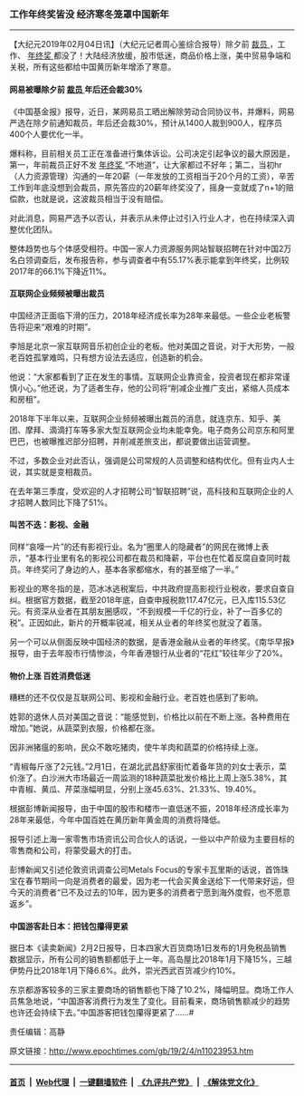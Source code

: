 ### 工作年终奖皆没 经济寒冬笼罩中国新年
------------------------

<p>
 【大纪元2019年02月04日讯】（大纪元记者周心鉴综合报导）除夕前
 <a href="http://www.epochtimes.com/gb/tag/%E8%A3%81%E5%91%98.html">
  裁员
 </a>
 ，工作、
 <a href="http://www.epochtimes.com/gb/tag/%E5%B9%B4%E7%BB%88%E5%A5%96.html">
  年终奖
 </a>
 都没了！大陆经济放缓，股市低迷，商品价格上涨，美中贸易争端和关税，所有这些都给中国黄历新年增添了寒意。
</p>
<h4>
 网易被曝除夕前
 <a href="http://www.epochtimes.com/gb/tag/%E8%A3%81%E5%91%98.html">
  裁员
 </a>
 年后还会裁30%
</h4>
<p>
 《中国基金报》报导，近日，某网易员工晒出解除劳动合同协议书，并爆料，网易严选在除夕前通知裁员，年后还会裁30%，预计从1400人裁到900人，程序员400个人要优化一半。
</p>
<p>
 爆料称，目前相关员工正在准备进行集体诉讼。公司决定引起争议的最大原因是，第一，年前裁员正好不发
 <a href="http://www.epochtimes.com/gb/tag/%E5%B9%B4%E7%BB%88%E5%A5%96.html">
  年终奖
 </a>
 “不地道”，让大家都过不好年；第二，当初hr（人力资源管理）沟通的一年20薪（一年发放的工资相当于20个月的工资），辛苦工作到年底没想到会裁员，原先答应的20薪年终奖没了，摇身一变就成了n+1的赔偿款，也就是说，这波裁员相当于没有赔偿。
</p>
<p>
 对此消息，网易严选予以否认，并表示从未停止过引入行业人才，也在持续深入调整优化团队。
</p>
<p>
 整体趋势也与个体感受相符。中国一家人力资源服务网站智联招聘在针对中国2万名白领调查后，发布报告称，参与调查者中有55.17%表示能拿到年终奖，比例较2017年的66.1%下降近11%。
</p>
<h4>
 互联网企业频频被曝出裁员
</h4>
<p>
 中国经济正面临下滑的压力，2018年经济成长率为28年来最低。一些企业老板警告将迎来“艰难的时期”。
</p>
<p>
 李旭是北京一家互联网音乐初创企业的老板。他对美国之音说，对于大形势，一般老百姓孤掌难鸣，只有想方设法去适应，创造新的机会。
</p>
<p>
 他说：“大家都看到了正在发生的事情。互联网企业靠资金，投资者现在都非常谨慎小心。”他还说，为了适者生存，他的公司将“削减企业推广支出，紧缩人员成本和房租”。
</p>
<p>
 2018年下半年以来，互联网企业频频被曝出裁员的消息，就连京东、知乎、美团、摩拜、滴滴打车等多家大型互联网企业均未能幸免。电子商务公司京东和阿里巴巴，也被曝推迟部分招聘，并削减差旅支出，都说要做出运营调整。
</p>
<p>
 不过，多数企业对此否认，强调是公司常规的人员调整和结构优化。但有业内人士说，其实就是变相裁员。
</p>
<p>
 在去年第三季度，受欢迎的人才招聘公司“智联招聘”说，高科技和互联网企业的人才招聘人数同比下降了51%。
</p>
<h4>
 叫苦不迭：影视、金融
</h4>
<p>
 同样“哀嚎一片”的还有影视行业。名为“圈里人的隐藏者”的网民在微博上表示，“基本行业里有名的影视公司都在裁员和降薪，平台也在忙着反腐自查同时裁员。年终奖问了身边的人，基本各家都缩水，有的甚至缩了一半。”
</p>
<p>
 影视业的寒冬指的是，范冰冰逃税案后，中共政府提高影视行业税收，要求自查自纠。根据官方数据，截至2018年底，自查申报税款117.47亿元，已入库115.53亿元。有资深从业者在其朋友圈感叹，“不到规模一千亿的行业，补了一百多亿的税”。正因如此，新片的开概率锐减，相关从业者的年终奖也就没了着落。
</p>
<p>
 另一个可以从侧面反映中国经济的数据，是香港金融从业者的年终奖。《南华早报》报导，由于去年股市行情惨淡，今年香港银行从业者的“花红”较往年少了20%。
</p>
<h4>
 物价上涨 百姓消费低迷
</h4>
<p>
 糟糕的还不仅仅是互联网公司、影视和金融行业。老百姓也感到了影响。
</p>
<p>
 姓郭的退休人员对美国之音说：“能感觉到，价格比以前在不断上涨。各种费用在增加。”她说，从蔬菜到衣服，价格都在涨。
</p>
<p>
 因非洲猪瘟的影响，民众不敢吃猪肉，使牛羊肉和蔬菜的价格持续上涨。
</p>
<p>
 “青椒每斤涨了2元钱。”2月1日，在湖北武昌舒家街忙着备年货的刘女士表示，菜价涨了。白沙洲大市场最近一周监测的18种蔬菜批发价格比上周上涨5.38%，其中青椒、黄瓜、芹菜涨幅明显，分别上涨45.63%、21.33%、19.40%。
</p>
<p>
 根据彭博新闻报导，由于中国的股市和楼市一直低迷不振，2018年经济成长率为28年来最低，今年中国百姓在黄历新年黄金周的消费将降低。
</p>
<p>
 报导引述上海一家零售市场资讯公司合伙人的话说，一些以中产阶级为主要目标的零售商和公司，将蒙受最大的打击。
</p>
<p>
 彭博新闻又引述伦敦资讯调查公司Metals Focus的专家卡瓦里斯的话说，首饰珠宝在春节期间一向是消费者的最爱，因为老一代会买黄金送给下一代带来好运，但今天的消费者“已不及过去的10年，因为更多的消费者宁愿到海外度假，也不愿意返乡”。
</p>
<h4>
 中国游客赴日本：把钱包攥得更紧
</h4>
<p>
 据日本《读卖新闻》2月2日报导，日本四家大百货商场1日发布的1月免税品销售数据显示，所有公司的销售额都低于上一年。高岛屋比2018年1月下降15%，三越伊势丹比2018年1月下降6.6%。此外，崇光西武百货减少约10%。
</p>
<p>
 东京都游客较多的三家主要商场的销售额也下降了10.2%，降幅明显。商场工作人员焦急地说，“中国游客消费行为发生了变化。目前看来，商场销售额减少的趋势也许还会持续下去。”中国游客把钱包攥得更紧了……#
</p>
<p>
 责任编辑：高静
</p>

原文链接：http://www.epochtimes.com/gb/19/2/4/n11023953.htm


------------------------
#### [首页](https://github.com/gfw-breaker/banned-news/blob/master/README.md) &nbsp;|&nbsp; [Web代理](https://github.com/labour-camp/helloworld) &nbsp;|&nbsp; [一键翻墙软件](https://github.com/gfw-breaker/nogfw/blob/master/README.md) &nbsp;|&nbsp; [《九评共产党》](https://github.com/gfw-breaker/9ping.md/blob/master/README.md#九评之一评共产党是什么) &nbsp;|&nbsp; [《解体党文化》](https://github.com/gfw-breaker/jtdwh.md/blob/master/README.md#绪论)

